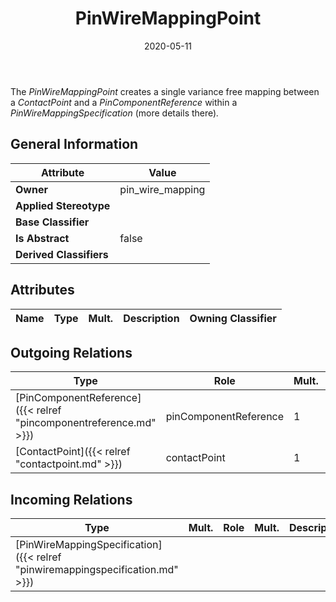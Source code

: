 ﻿---
title: PinWireMappingPoint
toc: false
type: specs
date: "2020-05-11"
draft: false
specification: VEC
version: 1.2.0
documentType: "Recommendation"
elementType: Class
classes:
  - PinWireMappingPoint
menu_name: vec-1.2.0
---
<p> The <i>PinWireMappingPoint </i>creates a single variance free mapping between a <i>ContactPoint</i> and a <i>PinComponentReference </i>within a <i>PinWireMappingSpecification</i> (more details there)<i>.</i>      </p>

## General Information

| Attribute               | Value |
|-------------------------|-------|
| **Owner**               | pin_wire_mapping |
| **Applied Stereotype**  |   |
| **Base Classifier**     |   |
| **Is Abstract**         | false |
| **Derived Classifiers** |   |

## Attributes
|  Name  |  Type  |  Mult.  |  Description  |  Owning Classifier  |
|--------|--------|---------|---------------|--------------|

## Outgoing Relations
|    Type  |   Role   |   Mult.   |   Mult.   |   Description   |
|----------|----------|-----------|-----------|-----------------|
| [PinComponentReference]({{< relref "pincomponentreference.md" >}}) | pinComponentReference | 1 |  |  |
| [ContactPoint]({{< relref "contactpoint.md" >}}) | contactPoint | 1 |  |  |
##  Incoming Relations
|    Type  |   Mult.  |   Role    |   Mult.   |   Description  |
|----------|----------|-----------|-----------|----------------|
| [PinWireMappingSpecification]({{< relref "pinwiremappingspecification.md" >}}) |  |  |  |  |
